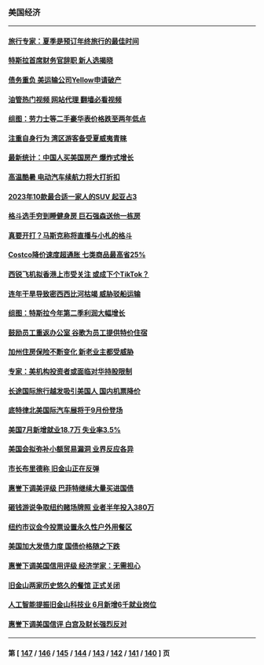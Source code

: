 ### 美国经济
---
#### [旅行专家：夏季是预订年终旅行的最佳时间](../../pages/ncid1078158/n14049793.md?08081645) 
#### [特斯拉首席财务官辞职 新人选揭晓](../../pages/ncid1078158/n14049645.md?08081645) 
#### [债务重负 美运输公司Yellow申请破产](../../pages/ncid1078158/n14049600.md?08081645) 
#### [油管热门视频 网站代理 翻墙必看视频](http://138.2.39.72:81/youtube.html?epic-marker?08081645)
#### [组图：劳力士等二手豪华表价格跌至两年低点](../../pages/ncid1078158/n14049279.md?08081645) 
#### [注重自身行为 湾区游客备受夏威夷青睐](../../pages/ncid1078158/n14049322.md?08081645) 
#### [最新统计：中国人买美国房产 爆炸式增长](../../pages/ncid1078158/n14049278.md?08081645) 
#### [高温酷暑 电动汽车续航力将大打折扣](../../pages/ncid1078158/n14049197.md?08081645) 
#### [2023年10款最合适一家人的SUV 起亚占3](../../pages/ncid1078158/n14035540.md?08081645) 
#### [格斗选手穷到睡健身房 巨石强森送他一栋房](../../pages/ncid1078158/n14049100.md?08081645) 
#### [真要开打？马斯克称将直播与小札的格斗](../../pages/ncid1078158/n14049038.md?08081645) 
#### [Costco降价速度超通胀 七类商品最高省25%](../../pages/ncid1078158/n14045506.md?08081645) 
#### [西锐飞机拟香港上市受关注 或成下个TikTok？](../../pages/ncid1078158/n14048216.md?08081645) 
#### [连年干旱导致密西西比河枯竭 威胁驳船运输](../../pages/ncid1078158/n14048653.md?08081645) 
#### [组图：特斯拉今年第二季利润大幅增长](../../pages/ncid1078158/n14048453.md?08081645) 
#### [鼓励员工重返办公室 谷歌为员工提供特价住宿](../../pages/ncid1078158/n14048497.md?08081645) 
#### [加州住房保险不断变化 新老业主都受威胁](../../pages/ncid1078158/n14048460.md?08081645) 
#### [专家：美机构投资者或面临对华持股限制](../../pages/ncid1078158/n14048180.md?08081645) 
#### [长途国际旅行越发吸引美国人 国内机票降价](../../pages/ncid1078158/n14048207.md?08081645) 
#### [底特律北美国际汽车展将于9月份登场](../../pages/ncid1078158/n14048174.md?08081645) 
#### [美国7月新增就业18.7万 失业率3.5%](../../pages/ncid1078158/n14048138.md?08081645) 
#### [美国会拟弥补小额贸易漏洞 业界反应各异](../../pages/ncid1078158/n14048082.md?08081645) 
#### [市长布里德称 旧金山正在反弹](../../pages/ncid1078158/n14047891.md?08081645) 
#### [惠誉下调美评级 巴菲特继续大量买进国债](../../pages/ncid1078158/n14047504.md?08081645) 
#### [砸钱游说争取纽约赌场牌照 业者半年投入380万](../../pages/ncid1078158/n14047076.md?08081645) 
#### [纽约市议会今投票设置永久性户外用餐区](../../pages/ncid1078158/n14047061.md?08081645) 
#### [美国加大发债力度 国债价格随之下跌](../../pages/ncid1078158/n14046763.md?08081645) 
#### [惠誉下调美国信用评级 经济学家：无需担心](../../pages/ncid1078158/n14046697.md?08081645) 
#### [旧金山两家历史悠久的餐馆 正式关闭](../../pages/ncid1078158/n14046486.md?08081645) 
#### [人工智能提振旧金山科技业 6月新增6千就业岗位](../../pages/ncid1078158/n14046453.md?08081645) 
#### [惠誉下调美国信评 白宫及财长强烈反对](../../pages/ncid1078158/n14046214.md?08081645) 

---
#### 第 [ [147](./147.md?08081645) / [146](./146.md?08081645) / [145](./145.md?08081645) / [144](./144.md?08081645) / [143](./143.md?08081645) / [142](./142.md?08081645) / [141](./141.md?08081645) / [140](./140.md?08081645) ] 页
